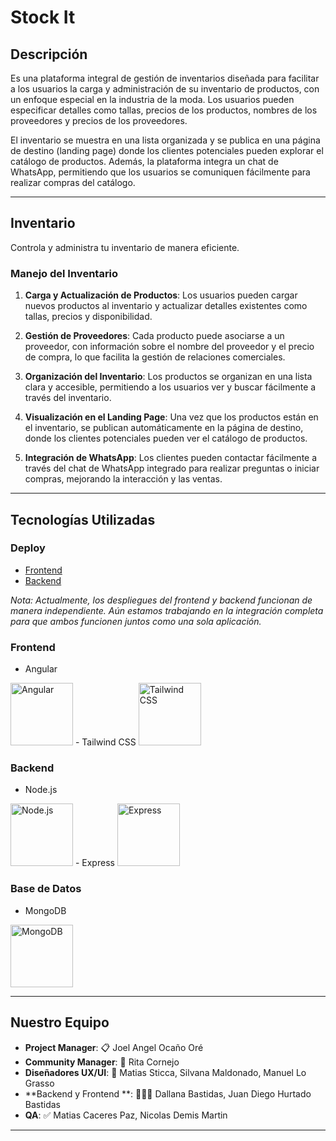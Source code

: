 # Stock It

## Descripción
Es una plataforma integral de gestión de inventarios diseñada para facilitar a los usuarios la carga y administración de su inventario de productos, con un enfoque especial en la industria de la moda. Los usuarios pueden especificar detalles como tallas, precios de los productos, nombres de los proveedores y precios de los proveedores.

El inventario se muestra en una lista organizada y se publica en una página de destino (landing page) donde los clientes potenciales pueden explorar el catálogo de productos. Además, la plataforma integra un chat de WhatsApp, permitiendo que los usuarios se comuniquen fácilmente para realizar compras del catálogo.

---

## Inventario
Controla y administra tu inventario de manera eficiente.

### Manejo del Inventario

1. **Carga y Actualización de Productos**:
  Los usuarios pueden cargar nuevos productos al inventario y actualizar detalles existentes como tallas, precios y disponibilidad.

2. **Gestión de Proveedores**:
  Cada producto puede asociarse a un proveedor, con información sobre el nombre del proveedor y el precio de compra, lo que facilita la gestión de relaciones comerciales.

3. **Organización del Inventario**:
   Los productos se organizan en una lista clara y accesible, permitiendo a los usuarios ver y buscar fácilmente a través del inventario.
   
4. **Visualización en el Landing Page**:
   Una vez que los productos están en el inventario, se publican automáticamente en la página de destino, donde los clientes potenciales pueden ver el catálogo de productos.
   
5. **Integración de WhatsApp**:
    Los clientes pueden contactar fácilmente a través del chat de WhatsApp integrado para realizar preguntas o iniciar compras, mejorando la interacción y las ventas.

---

## Tecnologías Utilizadas

### Deploy
- [Frontend](https://equipo14-stockit.netlify.app/)
- [Backend](http://equipo-14-api.vercel.app)

*Nota: Actualmente, los despliegues del frontend y backend funcionan de manera independiente. Aún estamos trabajando en la integración completa para que ambos funcionen juntos como una sola aplicación.*


### Frontend

- Angular 
<img src="https://angular.io/assets/images/logos/angular/angular.svg" alt="Angular" width="100" height="100">
- Tailwind CSS 
<img src="https://upload.wikimedia.org/wikipedia/commons/d/d5/Tailwind_CSS_Logo.svg" alt="Tailwind CSS" width="100" height="100">

### Backend
- Node.js 
<img src="https://nodejs.org/static/images/logo.svg" alt="Node.js" width="100" height="100">
- Express 
<img src="https://miro.medium.com/max/400/1*zk-3g0zy0u54laCU4jwxmw.png" alt="Express" width="100" height="100">

 
### Base de Datos
- MongoDB 
<img src="https://upload.wikimedia.org/wikipedia/commons/9/93/MongoDB_Logo.svg" alt="MongoDB" width="100" height="100">

---

## Nuestro Equipo
- **Project Manager**: 📋 Joel Angel Ocaño Oré
- **Community Manager**: 📲 Rita Cornejo
- **Diseñadores UX/UI**: 🎨 Matias Sticca, Silvana Maldonado, Manuel Lo Grasso
- **Backend y Frontend **: 👨🏻‍💻 Dallana Bastidas, Juan Diego Hurtado Bastidas
- **QA**: ✅ Matias Caceres Paz, Nicolas Demis Martin

---

